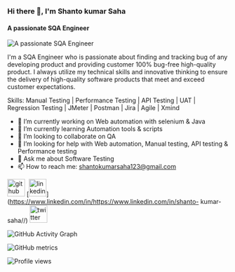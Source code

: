 ### Hi there 👋, I'm Shanto kumar Saha
#### A passionate SQA Engineer
![A passionate SQA Engineer](https://arturssmirnovs.github.io/github-profile-readme-generator/images/banner.png)

I'm a SQA Engineer who is passionate about finding and tracking bug of any developing product and providing customer 100% bug-free high-quality product. I always utilize my technical skills and innovative thinking to ensure the delivery of high-quality software products that meet and exceed customer expectations.

Skills: Manual Testing | Performance Testing | API Testing | UAT | Regression Testing | JMeter | Postman | Jira | Agile | Xmind

- 🔭 I’m currently working on Web automation with selenium & Java 
- 🌱 I’m currently learning Automation tools & scripts 
- 👯 I’m looking to collaborate on QA 
- 🤔 I’m looking for help with Web automation, Manual testing, API testing & Performance testing 
- 💬 Ask me about Software Testing 
- 📫 How to reach me: shantokumarsaha123@gmail.com 


[<img src='https://cdn.jsdelivr.net/npm/simple-icons@3.0.1/icons/github.svg' alt='github' height='40'>](https://github.com/https://github.com/shantokumarsaha123)  [<img src='https://cdn.jsdelivr.net/npm/simple-icons@3.0.1/icons/linkedin.svg' alt='linkedin' height='40'>](https://www.linkedin.com/in/https://www.linkedin.com/in/shanto- kumar-saha//)  [<img src='https://cdn.jsdelivr.net/npm/simple-icons@3.0.1/icons/twitter.svg' alt='twitter' height='40'>](https://twitter.com/https://twitter.com/shanto__saha)  

![GitHub Activity Graph](https://activity-graph.herokuapp.com/graph?username=https://github.com/shantokumarsaha123)  

![GitHub metrics](https://metrics.lecoq.io/https://github.com/shantokumarsaha123)  

![Profile views](https://gpvc.arturio.dev/https://github.com/shantokumarsaha123)  
